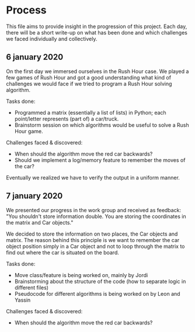 # Process

This file aims to provide insight in the progression of this project. Each day, there will be a short write-up on what has been done and which challenges we faced individually and collectively.

## 6 january 2020

On the first day we immersed ourselves in the Rush Hour case. We played a few games of Rush Hour and got a good understanding what kind of challenges we would face if we tried to program a Rush Hour solving algorithm.

Tasks done:

* Programmed a matrix (essentially a list of lists) in Python; each point/letter represents (part of) a car/truck. 
* Brainstorm session on which algorithms would be useful to solve a Rush Hour game.

Challenges faced & discovered:

* When should the algorithm move the red car backwards?
* Should we implement a log/memory feature to remember the moves of the car?

Eventually we realized we have to verify the output in a uniform manner.

## 7 january 2020

We presented our progress in the work group and received as feedback:
"You shouldn't store information double. You are storing the coordinates in the matrix and Car objects."

We decided to store the information on two places, the Car objects and matrix. The reason behind this principle is we want to remember the car object position simply in a Car object and not to loop through the matrix to find out where the car is situated on the board.

Tasks done:

* Move class/feature is being worked on, mainly by Jordi
* Brainstorming about the structure of the code (how to separate logic in different files)
* Pseudocode for different algorithms is being worked on by Leon and Yassin

Challenges faced & discovered:
* When should the algorithm move the red car backwards?

